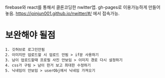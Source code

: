 firebase와 react를 통해서 클론코딩한 nwitter앱.
gh-pages로 이용가능하게 만들어놓음.
https://joinjun001.github.io/nwitter/#/ 에서 접속가능.

# 보완해야 될점

    1. 깃허브로 로그인안됨
    2. 이미지만 업로드할 시 업로드 안됨 > if문 사용하기
    3. 남이 업로드할때 프로필 사진 안보임 > 이미지 경로 다시 설정하기
    4. css가 구림 > 남이 한거 보고 최대한 수정하기
    5. 닉네임이 안보임 > userObj에서 닉네임 가져오기

